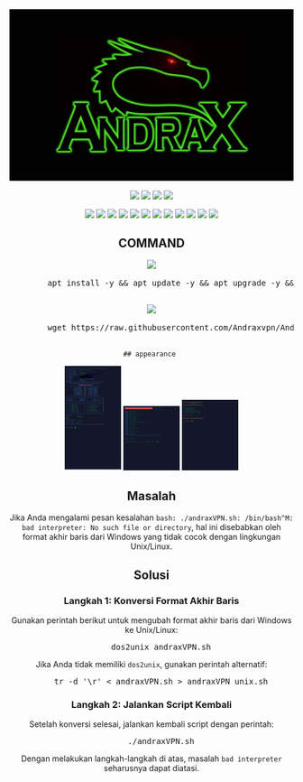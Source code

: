 <div align="center">
    <img src="https://github.com/Andraxvpn/Andrax-script/blob/main/logo.png.jpg">
</div>

<p align="center">
    <img src="https://img.shields.io/static/v1?style=for-the-badge&logo=debian&label=Debian%209%20%26%202010&message=Stretch&color=red">
    <img src="https://img.shields.io/static/v1?style=for-the-badge&logo=debian&label=Debian%2010&message=Buster&color=red">
    <img src="https://img.shields.io/static/v1?style=for-the-badge&logo=ubuntu&label=Ubuntu%2018&message=18.04%20LTS&color=red">
    <img src="https://img.shields.io/static/v1?style=for-the-badge&logo=ubuntu&label=Ubuntu%2020&message=20.04%20LTS&color=red">
</p>

<p align="center">
    <img src="https://img.shields.io/badge/Service-OpenSSH-success.svg">
    <img src="https://img.shields.io/badge/Service-Dropbear-success.svg">
    <img src="https://img.shields.io/badge/Service-BadVPN-success.svg">
    <img src="https://img.shields.io/badge/Service-Stunnel-success.svg">
    <img src="https://img.shields.io/badge/Service-OpenVPN-success.svg">
    <img src="https://img.shields.io/badge/Service-Squid3-success.svg">
    <img src="https://img.shields.io/badge/Service-Webmin-success.svg">
    <img src="https://img.shields.io/badge/Service-Privoxy-green.svg">
    <img src="https://img.shields.io/badge/Service-V2ray-success.svg">
    <img src="https://img.shields.io/badge/Service-SSR-success.svg">
    <img src="https://img.shields.io/badge/Service-Trojan-success.svg">
    <img src="https://img.shields.io/badge/Service-WireGuard-success.svg">
</p>

<div align="center">
    <h2>COMMAND</h2>
    <img src="https://img.shields.io/badge/INSTALL-SCRIPT-green">
    <pre>
        apt install -y && apt update -y && apt upgrade -y && apt install lolcat -y && gem install lolcat && wget -q https://raw.githubusercontent.com/Andraxvpn/Andrax-script/main/andraxVPN.sh && chmod +x andraxVPN.sh && ./andraxVPN.sh
    </pre>
    <img src="https://img.shields.io/badge/UPDATE-SCRIPT-green">
    <pre>
        wget https://raw.githubusercontent.com/Andraxvpn/Andrax-script/main/andrax.sh && chmod +x andrax.sh && ./andrax.sh
    </pre>

    ## appearance 
<p float="left">
  <img src="https://github.com/Andraxvpn/Andrax-script/blob/main/1.jpg" width="100" />
  <img src="https://github.com/Andraxvpn/Andrax-script/blob/main/2.jpg" width="100" /> 
  <img src="https://github.com/Andraxvpn/Andrax-script/blob/main/3.jpg" width="100" />
</p>
<h2>Masalah</h2>

<p>Jika Anda mengalami pesan kesalahan <code>bash: ./andraxVPN.sh: /bin/bash^M: bad interpreter: No such file or directory</code>, hal ini disebabkan oleh format akhir baris dari Windows yang tidak cocok dengan lingkungan Unix/Linux.</p>

<h2>Solusi</h2>

<h3>Langkah 1: Konversi Format Akhir Baris</h3>
<p>Gunakan perintah berikut untuk mengubah format akhir baris dari Windows ke Unix/Linux:</p>
<pre>
    dos2unix andraxVPN.sh
</pre>
<p>Jika Anda tidak memiliki <code>dos2unix</code>, gunakan perintah alternatif:</p>
<pre>
    tr -d '\r' &lt; andraxVPN.sh &gt; andraxVPN_unix.sh
</pre>

<h3>Langkah 2: Jalankan Script Kembali</h3>
<p>Setelah konversi selesai, jalankan kembali script dengan perintah:</p>
<pre>
    ./andraxVPN.sh
</pre>

<p>Dengan melakukan langkah-langkah di atas, masalah <code>bad interpreter</code> seharusnya dapat diatasi.</p>

